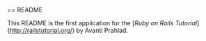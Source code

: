 == README

This README is the first application for the [*Ruby on Rails Tutorial*] (http://railstutorial.org/) by Avanti Prahlad.
